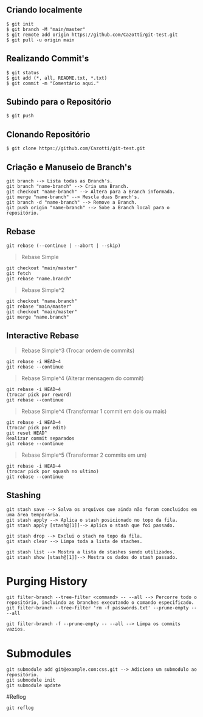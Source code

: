 ## Criando localmente
```
$ git init
$ git branch -M "main/master" 
$ git remote add origin https://github.com/Cazotti/git-test.git
$ git pull -u origin main
```

## Realizando Commit's
```
$ git status
$ git add (*, all, README.txt, *.txt)
$ git commit -m "Comentário aqui."
```

## Subindo para o Repositório
```
$ git push
```

## Clonando Repositório
```
$ git clone https://github.com/Cazotti/git-test.git
```

## Criação e Manuseio de Branch's
```
git branch --> Lista todas as Branch's.
git branch "name-branch" --> Cria uma Branch.
git checkout "name-branch" --> Altera para a Branch informada.
git merge "name-branch" --> Mescla duas Branch's.
git branch -d "name-branch" --> Remove a Branch.
git push origin "name-branch" --> Sobe a Branch local para o repositório.
```

## Rebase
```
git rebase (--continue | --abort | --skip)
```

> Rebase Simple
```
git checkout "main/master"
git fetch
git rebase "name.branch"
```

> Rebase Simple^2
```
git checkout "name.branch"
git rebase "main/master"
git checkout "main/master"
git merge "name.branch"
```
## Interactive Rebase
> Rebase Simple^3 (Trocar ordem de commits)
```
git rebase -i HEAD~4
git rebase --continue
```
> Rebase Simple^4 (Alterar mensagem do commit)
```
git rebase -i HEAD~4
(trocar pick por reword)
git rebase --continue
```
> Rebase Simple^4 (Transformar 1 commit em dois ou mais)
```
git rebase -i HEAD~4
(trocar pick por edit)
git reset HEAD^
Realizar commit separados
git rebase --continue
```
> Rebase Simple^5 (Transformar 2 commits em um)
```
git rebase -i HEAD~4
(trocar pick por squash no ultimo)
git rebase --continue
```

## Stashing
```
git stash save --> Salva os arquivos que ainda não foram concluidos em uma área temporária.
git stash apply --> Aplica o stash posicionado no topo da fila.
git stash apply [stash@[1]]--> Aplica o stash que foi passado. 

git stash drop --> Exclui o stach no topo da fila. 
git stash clear --> Limpa toda a lista de staches.

git stash list --> Mostra a lista de stashes sendo utilizados.
git stash show [stash@[1]]--> Mostra os dados do stash passado.
```

# Purging History
```
git filter-branch --tree-filter <command> -- --all --> Percorre todo o repositório, incluindo as branches executando o comando especificado.
git filter-branch --tree-filter 'rm -f passwords.txt' --prune-empty -- --all

git filter-branch -f --prune-empty -- --all --> Limpa os commits vazios.
```

# Submodules
```
git submodule add git@example.com:css.git --> Adiciona um submodulo ao repositório.
git submodule init
git submodule update
```
#Reflog
```
git reflog
```



